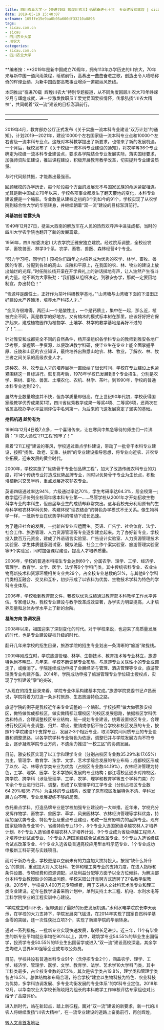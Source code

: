 ```yaml
---
title: 四川农业大学->【奋进70载 辉煌川农大】砥砺奋进七十年  专业建设续辉煌 | sicau.com.cn
date: 2019-05-19 15:40:07
urlname: 165ffe15e9aa0b03a600df33210a8893
tags: 
- sicau.com.cn
- sicau
- 四川农业大学
- 川农大
categories:
- sicau.com.cn
- 四川农业大学
---
```



**编者按：**2019年是新中国成立70周年，拥有113年办学历史的川农大，70年来与新中国一道风雨兼程，砥砺前行，高奏出一曲曲奋进之歌，创造出令人啧啧称奇的辉煌业绩，为新中国西部高教事业增添一道靓丽风景线。

本网推出“奋进70载  辉煌川农大”特别专题报道，从不同角度回顾川农大70年峥嵘岁月与辉煌成就，进一步激发教职员工爱党爱国爱校情怀，传承弘扬“川农大精神”，共同朝着“双一流”建设的目标澎湃前行。

——————————————————————————————————————————————

2019年4月，教育部办公厅正式发布《关于实施一流本科专业建设“双万计划”的通知》，计划2019—2021年，建设10000个左右国家级一流本科专业点和10000个左右省级一流本科专业点。这既对本科教学提出了新要求，也带来了新的发展机遇。一个月后，我校发布了《关于校级一流本科专业建设的通知》，将农学等36个专业确定为校级一流本科专业建设点，要求各学院结合专业发展实际，落实国标要求，加强师资队伍建设，推进课程建设，积极开展教育教学改革，切实提升专业建设质量。

与时代同频共振，才能奏出最强音。

回顾我校的办学历史，每个阶段每个方面的发展无不与国家民族的命运紧密相连。尤其是新中国成立70年以来，学校各项事业都发生了翻天覆地的变化，本科专业建设便是一个缩影。专业数量从建校之初的3个到如今的91个，学校实现了从农学院到综合性大学的华丽转身，并继续朝着“双一流”建设的目标澎湃前行。

**鸿基初创 崭露头角**

1949年12月27日，挺进大西南的解放军在人民的热烈欢呼声中进驻成都，当时的四川大学农学院也翻开了新的发展篇章。

1956年，四川省委决定川大农学院迁雅安独立建院。经过院系调整，全校设农学、畜牧兽医、林学3个系，农学、畜牧、兽医、森林经营4个专业。

“努力学习吧，同学们！预祝你们四年之内培养成为优秀的农学、林学、畜牧、兽医的专家，分配到各处的高山、丘陵和平原上，在我国的农、林、牧业的建设上放出灿烂的光辉。”时任院长杨开渠在开学典礼上的讲话掷地有声，让人油然产生奋斗的力量。他不断为大家鼓劲：“我们服从组织决定，到雅安办学，那就一定要因地制宜，办出特色！”

“青源坪是酸性土，正好作为茶叶科研教学基地。”“山湾塘与山湾塘下面的下湿田正好建设水产养殖场，培养水产科技人才。”

“金凤寺很难得，两匹山一个是酸性土，一个是钙质土，集中在一起，那么近，植被完全不同，真是教学的好地方。又有楠木的模式标本树在那里，应该好好把它保护起来，建成植物园作为植物学、土壤学、林学的教学基地是再好不过的了！”……

针对雅安和成都完全不同的自然条件，杨开渠组织各学科专业的教师到雅安各地广泛考察，掌握第一手资源，以便改进教学科研，使毕业生在专业上能全面掌握平原、丘陵和山区的农业知识，最终培养出熟悉山地农、林、牧业，了解农、林、牧三者之间关系的高级农业人才。

这种农、林、牧专业人才的培养目标一直延续了很长时间，学校在专业建设上也紧紧围绕这一目标进行。恢复高考后，1978年学校已发展到8个专业招生，分别是农学、果树、畜牧、兽医、土壤农化、农机、林学、茶叶。到1990年，学校的普通本科专业达到12个。

虽然专业数量增速并不快，但办学质量却很高。在上世纪90年代初，学校获得国家级教学优秀成果奖1项，四川省优秀教学成果一等奖4项、二等奖6项，还两次在省属高校办学水平监测评估中名列第一，为后来的飞速发展奠定了坚实的基础。

**抢抓机遇 趁势有为**

1996年12月4日晚7点多，一个喜讯传来，让在寒风中焦急等待的师生们一片沸腾：“川农大通过‘211工程’预审了！”

乘着“211工程”建设的春风，学校通过重点学科建设，带动了一批骨干本科专业建设，按照“扬优、改老、支重、扶新”的专业建设指导思想，将专业向近农、非农专业拓展，迎来发展的黄金时代。

2000年，学校实施了“优势骨干专业创品牌工程”，加大了改造传统农科专业的力度，将14个传统专业打造成优势品牌专业，同时以优势骨干专业为生长点，积极培植新兴交叉学科，重点发展近农非农专业。

英语四级通过率达94%，六级通过率达70%，学生考研率达64.3%，居全校第一; 教学运行评价列全校同年级本科专业第一……尽管学校从2001年才开始招收生物科学专业的本科生，但首届毕业生的成绩却非常突出。这与我校充分利用原有的生命科学和农林学科优势，构建体现“理农结合”的特色办学模式不无关系。像生物科学一样，一批新专业在优势学科的带动下成长迅速。

为了适应社会的发展，一批新兴专业应运而生。英语、广告学、社会体育、法学、社会工作、旅游管理、人力资源管理等专业逐步建立起来。为了办好新专业，学校投入数百万元资金，建成了外语语言实验室、广告设计实验室、人力资源管理技术实验室、学生体质健康测试室、模拟法庭、社会工作个案实验室、旅游管理实验室等9个实验室，同时加强课程建设，提高人才培养质量。

2006年，学校的普通本科招生专业达到60个，分属农学、理学、工学、经济学、管理学、教育学、文学、医学、法学等9个学科门类。其中传统农科专业、农业生物高新技术和资源环境相关专业共29个，占全校专业总数的51%，与其他8个学科门类相互融合、交叉和互补，初步形成了以农科为优势、生物技术学科为特色的学科专业体系。

2006年，学校收到教育部文件，我校以优秀成绩通过教育部本科教学工作水平评估。专家组认为，我校专业建设与教学改革成效显著，办学实力明显提高，人才培养质量和总体办学水平上了新的台阶。

**凝练方向 协调发展**

2008年以来，祖国迎来了深刻变化的时代。对于学校来说，也迎来了高质量发展的时代，也是专业建设提档升级的时代。

翻开几年来学校的招生目录，旅游学院的招生专业划出一条清晰的“旅游”聚拢线。

2009年刚成立时，学院旅游管理、林学、生物技术、教育技术等专业林立，旅游特色尚不明显。几年来，学校不断调整专业布局，与旅游专业关联性小的专业或调走了，或撤消了。学院连续成功申报了会展经济与管理、酒店管理等专业，旅游管理类专业构建齐备。2014年，学院成功申报了旅游管理专业学位硕士授权点，实现了学科建设“零”的突破。

“从现在的招生目录来看，学院专业体系构建基本完成。”旅游学院党委书记卢昌泰说，学院将着力打造一条乡村旅游、生态旅游特色之路。

旅游学院的例子是我校近年来专业调整的一个缩影。学校按照“做大做强雅安校区，做特做优成都校区，做实做精都江堰校区”的校区发展思路，依据校区学科优势和特点，合理调整校区专业结构，统一规划专业建设，统筹设置校区专业，合理进行校区间专业调整、归并、增设，撤销或停招不符合学校和校区发展的专业，按照1个学院建设1个支撑专业、发展2-3个相近专业，取消学院间同质专业的专业设置和调整思路，以各学院学科专业特色为依据，调整归并与学院发展方向不符专业，逐步凝炼学院专业方向，不遗余力推进“一校三区”的协调发展。

目前，雅安校区实现了以工学和理学专业（分别占校区专业数35.29%和17.65%）为主，管理学、教育学、法学、文学、艺术学综合发展的专业布局；成都校区形成了以农、动、林等农学类专业为优势（占校区专业数44.19%），农林经济管理为特色，工学、理学、医学、艺术学协同发展的专业结构；都江堰校区逐步对跨校区、跨学院、跨学科（涉及管理学、工学、农学、理学和教育学等五个学科门类）的10余个专业进行归并、调整，形成了以管理学和工学专业（分别占校区专业数64.29%和35.71%）为主体的专业结构，改变了原有校区发展特色不清、学科发展方向不明，专业发展凝练不够的局面。

依托重点学科，打造品牌专业是学校加强专业建设的一大举措。近年来，学校充分发挥作物学、畜牧学、兽医学、草学、风景园林学、农林经济管理等学科优势，持续加强优势专业、特色专业及重点专业建设，形成一批有影响力的品牌专业。现有国家级特色专业10个、省级特色专业13个，8个专业入选国家级卓越农林人才培养计划、8个专业入选省级卓越农林人才培养计划、9个专业成为省级卓越工程师人才培养计划试点专业、1个专业入选国家级综合试点改革专业、5个专业入选省级综合试点改革专业、4个专业入选省级普通高校应用型本科示范专业、1个专业成功申报新工科研究与实践项目。

而对于新办专业，学校更是以空前未有的力度加大扶持投入。按照“缺什么补什么”的原则，重点加大对人文社科、艺体和理工类专业的支持力度，在进人指标和条件设置、专项经费和资源调配，以及利益分配等方面予以全方位倾斜。为解决部分本科专业教授缺少的突出问题，学校采取公开竞聘方式选聘了27名教学型教授。2015年，学校投入400万元专项经费，用于支持人文社科艺术类专业和理工类专业建设。近年在教学设备采购计划中，单列支持土木工程、机电、水利水电等工科学院专业的工程实训中心建设。

“学院成立时间不长，但却遇到了最好的历史发展机遇。”水利水电学院院长李天表示，在学校的大力支持下，学院发展突飞猛进，在2014年实现了国家自然科学基金零的突破，还一次性获批立项3个，实现了新建学院的华丽转身。

通过一系列措施，一批新专业实现快速发展，取得长足进步。近三年，11个有毕业生的新专业平均就业率均在90%以上，其中，建筑学专业54.55%的毕业生出国留学，投资学专业50.55%的毕业生出国留学或进入“双一流”建设高校深造，其余学生均进入世界500强等企业或考取公务员。

目前，学校共设有普通本科专业91个（含停招专业2个），涵盖农学、理学、工学、经济学、管理学、医学、文学、教育学、法学、艺术学10大学科门类，其中工科类最多，占全校专业数的27.5%，其次是农学类占19.8%，理学类和管理学类各占16.5%，总体结构和布局合理，符合学校“建立以生物科技为特色、农业科技为优势，多学科协调发展、多专业均衡发展的专业体系”的学科专业定位。2018年12月，以华南农业大学校长陈晓阳为组长的本科教学工作审核评估专家组也对此给予了高度评价。

进入新时代，站在新起点，踏上新征程。面对“双一流”建设的新要求，新一代的川农人将继续发扬“川农大精神”，在一流专业建设的道路上奋勇前行，再创辉煌。





[转入文章首发地址](https://news.sicau.edu.cn/info/1135/51491.htm)